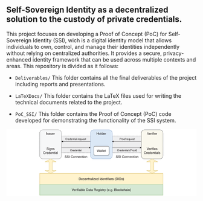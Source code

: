 ## Self-Sovereign Identity as a decentralized solution to the custody of private credentials.

This project focuses on developing a Proof of Concept (PoC) for Self-Sovereign Identity (SSI), wich is a digital identity model that allows individuals to own, control, and manage their identities independently without relying on centralized authorities. It provides a secure, privacy-enhanced identity framework that can be used across multiple contexts and areas. This repository is divided as it follows:

- `Deliverables/`
This folder contains all the final deliverables of the project including reports and presentations.

- `LaTeXDocs/`
This folder contains the LaTeX files used for writing the technical documents related to the project.

- `PoC_SSI/`
This folder contains the Proof of Concept (PoC) code developed for demonstrating the functionality of the SSI system.

<p align="center">
  <img src="https://github.com/MarkosHB/Final-Year-Project/blob/main/LaTeXDocs/images/ActoresSSI.png" alt="SSI Actors" />
</p>
